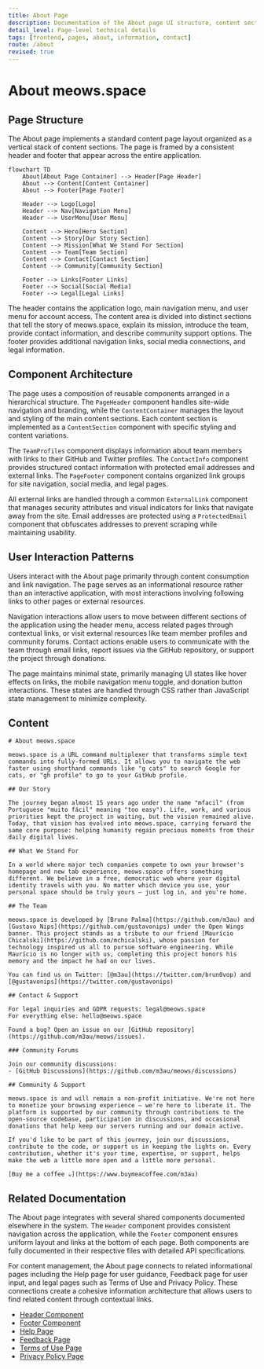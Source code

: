 ```yaml
---
title: About Page
description: Documentation of the About page UI structure, content sections, and layout
detail_level: Page-level technical details
tags: [frontend, pages, about, information, contact]
route: /about
revised: true
---
```


# About meows.space

## Page Structure

The About page implements a standard content page layout organized as a vertical stack of content sections. The page is framed by a consistent header and footer that appear across the entire application.

```mermaid
flowchart TD
    About[About Page Container] --> Header[Page Header]
    About --> Content[Content Container]
    About --> Footer[Page Footer]

    Header --> Logo[Logo]
    Header --> Nav[Navigation Menu]
    Header --> UserMenu[User Menu]

    Content --> Hero[Hero Section]
    Content --> Story[Our Story Section]
    Content --> Mission[What We Stand For Section]
    Content --> Team[Team Section]
    Content --> Contact[Contact Section]
    Content --> Community[Community Section]

    Footer --> Links[Footer Links]
    Footer --> Social[Social Media]
    Footer --> Legal[Legal Links]
```

The header contains the application logo, main navigation menu, and user menu for account access. The content area is divided into distinct sections that tell the story of meows.space, explain its mission, introduce the team, provide contact information, and describe community support options. The footer provides additional navigation links, social media connections, and legal information.

## Component Architecture

The page uses a composition of reusable components arranged in a hierarchical structure. The `PageHeader` component handles site-wide navigation and branding, while the `ContentContainer` manages the layout and styling of the main content sections. Each content section is implemented as a `ContentSection` component with specific styling and content variations.

The `TeamProfiles` component displays information about team members with links to their GitHub and Twitter profiles. The `ContactInfo` component provides structured contact information with protected email addresses and external links. The `PageFooter` component contains organized link groups for site navigation, social media, and legal pages.

All external links are handled through a common `ExternalLink` component that manages security attributes and visual indicators for links that navigate away from the site. Email addresses are protected using a `ProtectedEmail` component that obfuscates addresses to prevent scraping while maintaining usability.

## User Interaction Patterns

Users interact with the About page primarily through content consumption and link navigation. The page serves as an informational resource rather than an interactive application, with most interactions involving following links to other pages or external resources.

Navigation interactions allow users to move between different sections of the application using the header menu, access related pages through contextual links, or visit external resources like team member profiles and community forums. Contact actions enable users to communicate with the team through email links, report issues via the GitHub repository, or support the project through donations.

The page maintains minimal state, primarily managing UI states like hover effects on links, the mobile navigation menu toggle, and donation button interactions. These states are handled through CSS rather than JavaScript state management to minimize complexity.

## Content

```text
# About meows.space

meows.space is a URL command multiplexer that transforms simple text commands into fully-formed URLs. It allows you to navigate the web faster using shorthand commands like "g cats" to search Google for cats, or "gh profile" to go to your GitHub profile.

## Our Story

The journey began almost 15 years ago under the name "mfacil" (from Portuguese "muito fácil" meaning "too easy"). Life, work, and various priorities kept the project in waiting, but the vision remained alive. Today, that vision has evolved into meows.space, carrying forward the same core purpose: helping humanity regain precious moments from their daily digital lives.

## What We Stand For

In a world where major tech companies compete to own your browser's homepage and new tab experience, meows.space offers something different. We believe in a free, democratic web where your digital identity travels with you. No matter which device you use, your personal space should be truly yours – just log in, and you're home.

## The Team

meows.space is developed by [Bruno Palma](https://github.com/m3au) and [Gustavo Nips](https://github.com/gustavonips) under the Open Wings banner. This project stands as a tribute to our friend [Maurício Chicalski](https://github.com/mchicalski), whose passion for technology inspired us all to pursue software engineering. While Maurício is no longer with us, completing this project honors his memory and the impact he had on our lives.

You can find us on Twitter: [@m3au](https://twitter.com/brun0vop) and [@gustavonips](https://twitter.com/gustavonips)

## Contact & Support

For legal inquiries and GDPR requests: legal@meows.space
For everything else: hello@meows.space

Found a bug? Open an issue on our [GitHub repository](https://github.com/m3au/meows/issues).

### Community Forums

Join our community discussions:
- [GitHub Discussions](https://github.com/m3au/meows/discussions)

## Community & Support

meows.space is and will remain a non-profit initiative. We're not here to monetize your browsing experience – we're here to liberate it. The platform is supported by our community through contributions to the open-source codebase, participation in discussions, and occasional donations that help keep our servers running and our domain active.

If you'd like to be part of this journey, join our discussions, contribute to the code, or support us in keeping the lights on. Every contribution, whether it's your time, expertise, or support, helps make the web a little more open and a little more personal.

[Buy me a coffee ☕](https://www.buymeacoffee.com/m3au)
```

## Related Documentation

The About page integrates with several shared components documented elsewhere in the system. The `Header` component provides consistent navigation across the application, while the `Footer` component ensures uniform layout and links at the bottom of each page. Both components are fully documented in their respective files with detailed API specifications.

For content management, the About page connects to related informational pages including the Help page for user guidance, Feedback page for user input, and legal pages such as Terms of Use and Privacy Policy. These connections create a cohesive information architecture that allows users to find related content through contextual links.

- [Header Component](../components/Header.md)
- [Footer Component](../components/Footer.md)
- [Help Page](help.md)
- [Feedback Page](feedback.md)
- [Terms of Use Page](terms-of-use.md)
- [Privacy Policy Page](privacy-policy.md)
